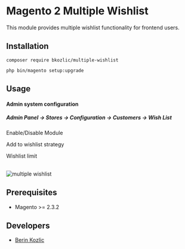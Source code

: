 # Magento 2 Multiple Wishlist

This module provides multiple wishlist functionality for frontend users.

## Installation

```composer require bkozlic/multiple-wishlist```

```php bin/magento setup:upgrade```

## Usage

#### Admin system configuration

##### Admin Panel -> Stores -> Configuration -> Customers -> Wish List

Enable/Disable Module

Add to wishlist strategy

Wishlist limit <br /><br />

<img src="https://i.imgur.com/YdwBkMe.jpg" alt="multiple wishlist">

## Prerequisites

* Magento >= 2.3.2

## Developers
* [Berin Kozlic](https://github.com/Beraa995)
